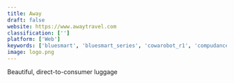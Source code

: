 ```yaml
---
title: Away
draft: false 
website: https://www.awaytravel.com
classification: ['']
platform: ['Web']
keywords: ['bluesmart', 'bluesmart_series', 'cowarobot_r1', 'compudance', 'dancestudio-pro', 'gro', 'limebike_scooters', 'looker', 'luggagehero', 'mindbody', 'ovis', 'reservio', 'scoot_networks', 'smart-unit', 'the_glider', 'travelmate', 'victorops', 'virtuagym', 'wellnessliving', 'bagid']
image: logo.png
---
```

Beautiful, direct-to-consumer luggage